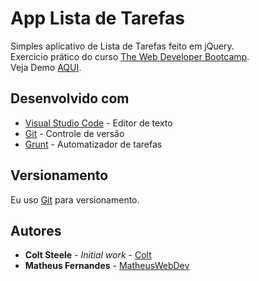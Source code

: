 # App Lista de Tarefas 
Simples aplicativo de Lista de Tarefas feito em jQuery.\
Exercicio prático do curso [The Web Developer Bootcamp](https://www.udemy.com/the-web-developer-bootcamp/).\
Veja Demo [AQUI](https://matheuswebdev.github.io/simple-todo-list/).

## Desenvolvido com

* [Visual Studio Code](https://code.visualstudio.com/) - Editor de texto
* [Git](https://git-scm.com/) - Controle de versão
* [Grunt](https://gruntjs.com/) - Automatizador de tarefas

## Versionamento

Eu uso [Git](https://git-scm.com/) para versionamento.

## Autores

* **Colt Steele** - *Initial work* - [Colt](https://github.com/Colt)
* **Matheus Fernandes** - [MatheusWebDev](https://github.com/MatheusWebDev)

